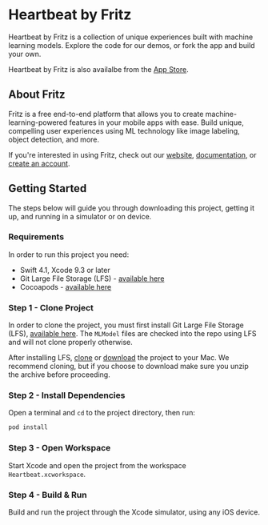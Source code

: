 # Heartbeat by Fritz

Heartbeat by Fritz is a collection of unique experiences built with machine learning models. Explore the code for our demos, or fork the app and build your own.

Heartbeat by Fritz is also availalbe from the [App Store](https://itunes.apple.com/us/app/heartbeat-by-fritz/id1325206416).


## About Fritz

Fritz is a free end-to-end platform that allows you to create machine-learning-powered features in your mobile apps with ease. Build unique, compelling user experiences using ML technology like image labeling, object detection, and more.

If you're interested in using Fritz, check out our [website](https://fritz.ai), [documentation](https://docs.fritz.ai), or [create an account](https://app.fritz.ai/register).


## Getting Started

The steps below will guide you through downloading this project, getting it up, and running in a simulator or on device.


### Requirements

In order to run this project you need:

- Swift 4.1, Xcode 9.3 or later
- Git Large File Storage (LFS) - [available here](https://git-lfs.github.com)
- Cocoapods - [available here](https://cocoapods.org)


### Step 1 - Clone Project

In order to clone the project, you must first install Git Large File Storage (LFS), [available here](https://git-lfs.github.com). The `MLModel` files are checked into the repo using LFS and will not clone properly otherwise.

After installing LFS, [clone](https://github.com/fritzlabs/heartbeat-ios.git) or [download](https://github.com/fritzlabs/heartbeat-ios/archive/master.zip) the project to your Mac. We recommend cloning, but if you choose to download make sure you unzip the archive before proceeding.


### Step 2 - Install Dependencies

Open a terminal and `cd` to the project directory, then run:

```bash
pod install
```


### Step 3 - Open Workspace

Start Xcode and open the project from the workspace `Heartbeat.xcworkspace`.


### Step 4 - Build & Run

Build and run the project through the Xcode simulator, using any iOS device.
